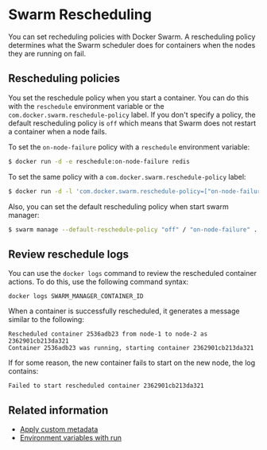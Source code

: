 <!--[metadata]>
+++
title = "Rescheduling"
description = "Swarm rescheduling"
keywords = ["docker, swarm, clustering, rescheduling"]
[menu.main]
parent="swarm_sched"
weight=6
+++
<![end-metadata]-->

# Swarm Rescheduling

You can set recheduling policies with Docker Swarm. A rescheduling policy
determines what the Swarm scheduler does for containers when the nodes they are
running on fail.

## Rescheduling policies

You set the reschedule policy when you start a container. You can do this with
the `reschedule` environment variable  or the
`com.docker.swarm.reschedule-policy` label. If you don't specify a policy, the
default rescheduling policy is `off` which means that Swarm does not restart a
container when a node fails.

To set the `on-node-failure` policy with a `reschedule` environment variable:

```bash
$ docker run -d -e reschedule:on-node-failure redis
```

To set the same policy with a `com.docker.swarm.reschedule-policy` label:

```bash
$ docker run -d -l 'com.docker.swarm.reschedule-policy=["on-node-failure"]' redis
```

Also, you can set the default rescheduling policy when start swarm manager:

```bash
$ swarm manage --default-reschedule-policy "off" / "on-node-failure" ...
```

## Review reschedule logs

You can use the `docker logs` command to review the rescheduled container
actions.  To do this, use the following command syntax:

```
docker logs SWARM_MANAGER_CONTAINER_ID
```

When a container is successfully rescheduled, it generates a message similar to
the following:

```
Rescheduled container 2536adb23 from node-1 to node-2 as 2362901cb213da321
Container 2536adb23 was running, starting container 2362901cb213da321
```

If for some reason, the new container fails to start on the new node, the log
contains:

```
Failed to start rescheduled container 2362901cb213da321
```

## Related information

* [Apply custom metadata](https://docs.docker.com/engine/userguide/labels-custom-metadata/)
* [Environment variables with run](https://docs.docker.com/engine/reference/run/#env-environment-variables)
